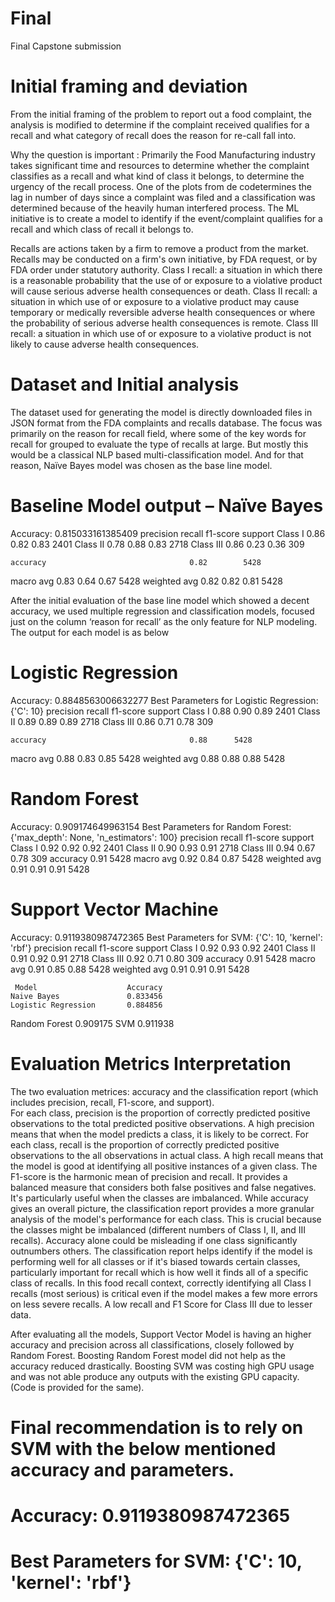 # Final
Final Capstone submission


# Initial framing and deviation
From the initial framing of the problem to report out a food complaint, the analysis is modified to determine if the complaint received qualifies for a recall and what category of recall does the reason for re-call fall into.

Why the question is important :  Primarily the Food Manufacturing industry takes significant time and resources to determine whether the complaint classifies as a recall and what kind of class it belongs, to determine the urgency of the recall process. One of the plots from de codetermines the lag in number of days since a complaint was filed and a classification was determined because of the heavily human interfered process. The ML initiative is to create a model to identify if the event/complaint qualifies for a recall and which class of recall it belongs to.

Recalls are actions taken by a firm to remove a product from the market. Recalls may be conducted on a firm's own initiative, by FDA request, or by FDA order under statutory authority.
Class I recall: a situation in which there is a reasonable probability that the use of or exposure to a violative product will cause serious adverse health consequences or death.
Class II recall: a situation in which use of or exposure to a violative product may cause temporary or medically reversible adverse health consequences or where the probability of serious adverse health consequences is remote.
Class III recall: a situation in which use of or exposure to a violative product is not likely to cause adverse health consequences.

# Dataset and Initial analysis

The dataset used for generating the model is directly downloaded files in JSON format from the FDA complaints and recalls database. The focus was primarily on the reason for recall field, where some of the key words for recall for grouped to evaluate the type of recalls at large. But mostly this would be a classical NLP based multi-classification model. And for that reason, Naïve Bayes model was chosen as the base line model.

 # Baseline Model output – Naïve Bayes

Accuracy: 0.815033161385409
             		 precision    	recall 	 f1-score   	support
     Class I       	0.86     		 0.82      0.83      	2401
    Class II       	0.78      	0.88      0.83      	2718
   Class III       	0.86     		 0.23      0.36      	 309

    accuracy                           		0.82      	5428
   macro avg       0.83      	0.64      0.67     	 5428
weighted avg       0.82      	0.82      0.81      	5428
 
After the initial evaluation of the base line model which showed a decent accuracy, we used multiple regression and classification models, focused just on the column ‘reason for recall’ as the only feature for NLP modeling. The output for each model is as below

# Logistic Regression 
Accuracy: 0.8848563006632277
Best Parameters for Logistic Regression: {'C': 10}
              		precision    recall  		f1-score   	support
   Class I      	 0.88      	0.90      	0.89     	 	2401
    Class II       	0.89      	0.89      	0.89     	 	2718
   Class III       	0.86     		 0.71      	0.78      	309

    accuracy                           		0.88      5428
   macro avg       0.88      0.83      	0.85      5428
weighted avg       0.88      0.88      	0.88      5428

 
# Random Forest 
Accuracy: 0.909174649963154
Best Parameters for Random Forest: {'max_depth': None, 'n_estimators': 100}
             		 precision    	recall 	 	f1-score   	support
     Class I       		0.92      0.92      	0.92      	2401
    Class II      		 0.90      0.93      	0.91      	2718
   Class III      		 0.94      0.67      	0.78       	309
    	accuracy                          	 0.91      5428
macro avg       0.92      0.84      0.87      5428
weighted avg       0.91      0.91      0.91      5428
 
# Support Vector Machine 
Accuracy: 0.9119380987472365
Best Parameters for SVM: {'C': 10, 'kernel': 'rbf'}
              			precision    recall  	f1-score   	support
     Class I       		0.92      	0.93      0.92      	2401
    Class II      		 0.91      	0.92      0.91      	2718
   Class III       		0.92     		 0.71      0.80       	309
    accuracy                           		0.91      5428
   macro avg       	0.91      0.85      0.88      5428
weighted avg      	 0.91      0.91      0.91      5428

  
	 Model	                  Accuracy
	Naive Bayes	              0.833456
	Logistic Regression	      0.884856
  Random Forest            	0.909175
	SVM	                       0.911938

# Evaluation Metrics Interpretation

The two evaluation metrices: accuracy and the classification report (which includes precision, recall, F1-score, and support).  
For each class, precision is the proportion of correctly predicted positive observations to the total predicted positive observations.  A high precision means that when the model predicts a class, it is likely to be correct.
For each class, recall is the proportion of correctly predicted positive observations to the all observations in actual class. A high recall means that the model is good at identifying all positive instances of a given class. The F1-score is the harmonic mean of precision and recall.  It provides a balanced measure that considers both false positives and false negatives.  It's particularly useful when the classes are imbalanced.
While accuracy gives an overall picture, the classification report provides a more granular analysis of the model's performance for each class. This is crucial because the classes might be imbalanced (different numbers of Class I, II, and III recalls).  Accuracy alone could be misleading if one class significantly outnumbers others.  The classification report helps identify if the model is performing well for all classes or if it's biased towards certain classes, particularly important for recall which is how well it finds all of a specific class of recalls.  In this food recall context, correctly identifying all Class I recalls (most serious) is critical even if the model makes a few more errors on less severe recalls. A  low recall and F1 Score for Class III due to lesser data.

After evaluating all the models, Support Vector Model  is having an higher accuracy and precision across all classifications, closely followed by Random Forest. Boosting Random Forest model did not help as the accuracy reduced drastically. Boosting SVM was costing high GPU usage and was not able produce any outputs with the existing GPU capacity. (Code is provided for the same).

# Final recommendation is to rely on SVM with the below mentioned accuracy and parameters.
# Accuracy: 0.9119380987472365
# Best Parameters for SVM: {'C': 10, 'kernel': 'rbf'}

